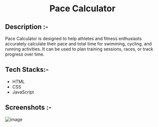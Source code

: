 # <p align="center"> Pace Calculator</p>

## Description :-

Pace Calculator is designed to help athletes and fitness enthusiasts accurately calculate their pace and total time for swimming, cycling, and running activities. It can be used to plan training sessions, races, or track progress over time.

## Tech Stacks:-

- HTML
- CSS
- JavaScript

## Screenshots :-

![image]()
